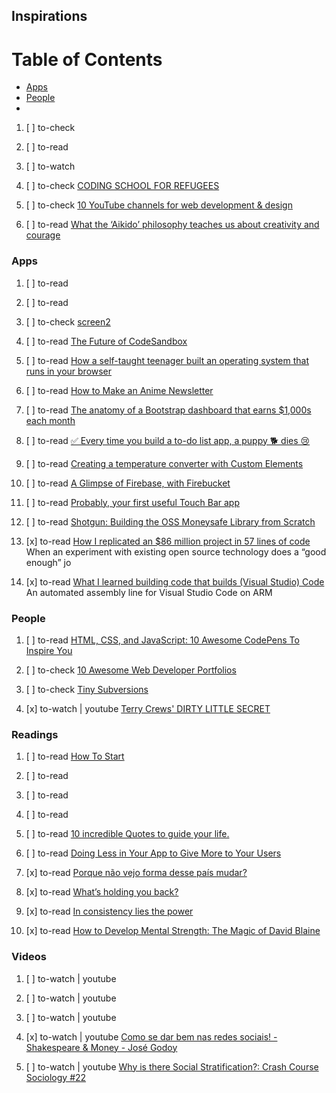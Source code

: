 ## Inspirations

# Table of Contents
<!-- MarkdownTOC depth=4 -->
  - [Apps](#apps)
  - [People](#people)
  - [](#)
<!-- /MarkdownTOC -->

  1. [ ] to-check []()
  1. [ ] to-read []()
  1. [ ] to-watch []()

  1. [ ] to-check [CODING SCHOOL FOR REFUGEES](https://codeyourfuture.co/)

  1. [ ] to-check [10 YouTube channels for web development & design](https://codeburst.io/10-youtube-channels-for-web-development-design-ede9eaf85312)

  1. [ ] to-read [What the ‘Aikido’ philosophy teaches us about creativity and courage](https://medium.com/personal-growth/how-to-build-your-courage-and-creativity-with-the-aikido-philosophy-d41b451b0e43)

### Apps

  1. [ ] to-read []()
  1. [ ] to-read []()

  1. [ ] to-check [screen2](http://screen2.io/)

  1. [ ] to-read [The Future of CodeSandbox](https://hackernoon.com/the-future-of-codesandbox-d1ccc5aebf59)
  1. [ ] to-read [How a self-taught teenager built an operating system that runs in your browser](https://medium.freecodecamp.org/how-a-self-taught-teenager-built-an-operating-system-that-runs-in-your-browser-47da735ac919)

  1. [ ] to-read [How to Make an Anime Newsletter](https://dev.to/maxwell_dev/how-to-make-an-anime-newsletter)

  1. [ ] to-read [The anatomy of a Bootstrap dashboard that earns $1,000s each month](https://medium.freecodecamp.org/the-anatomy-of-a-bootstrap-dashboard-that-earns-1-000s-each-month-ed3404010d25)

  1. [ ] to-read [✅ Every time you build a to-do list app, a puppy 🐕 dies 😢](https://medium.freecodecamp.org/every-time-you-build-a-to-do-list-app-a-puppy-dies-505b54637a5d)
  1. [ ] to-read [Creating a temperature converter with Custom Elements](https://medium.com/dev-channel/creating-a-temperature-converter-with-custom-elements-364de7db9078)

  1. [ ] to-read [A Glimpse of Firebase, with Firebucket](https://android.jlelse.eu/f1r3b4s3-13cf28def122)
  1. [ ] to-read [Probably, your first useful Touch Bar app](https://medium.com/pixelpoint/your-first-touch-bar-app-aea4f6111122)
  1. [ ] to-read [Shotgun: Building the OSS Moneysafe Library from Scratch](https://medium.com/javascript-scene/shotgun-building-the-oss-moneysafe-library-from-scratch-c9117ffe5f9b)

  1. [x] to-read [How I replicated an $86 million project in 57 lines of code](https://medium.com/@taitems/how-i-replicated-an-86-million-project-in-57-lines-of-code-277031330ee9) When an experiment with existing open source technology does a “good enough” jo
  1. [x] to-read [What I learned building code that builds (Visual Studio) Code](https://headmelted.com/what-i-learned-building-code-that-builds-visual-studio-code-b520b1d83d0f) An automated assembly line for Visual Studio Code on ARM

### People

  1. [ ] to-read [HTML, CSS, and JavaScript: 10 Awesome CodePens To Inspire You](https://codeburst.io/html-css-and-javascript-10-awesome-codepens-to-inspire-you-420bbde87be1)

  1. [ ] to-check [10 Awesome Web Developer Portfolios](https://codeburst.io/10-awesome-web-developer-portfolios-d266b32e6154)

  1. [ ] to-check [Tiny Subversions](http://tinysubversions.com/projects/)
  1. [x] to-watch | youtube [Terry Crews' DIRTY LITTLE SECRET](https://www.youtube.com/playlist?list=PLtNtkzey8LLSyyumAN0L6DnVZvnrmuURu)

### Readings

  1. [ ] to-read [How To Start](https://medium.com/@garyvee/how-to-start-cbde0a1de463)
  1. [ ] to-read []()
  1. [ ] to-read []()
  1. [ ] to-read []()
  1. [ ] to-read [10 incredible Quotes to guide your life.](https://medium.com/hi-my-name-is-jon/10-incredible-quotes-to-guide-your-life-617b5bb72d76)
  1. [ ] to-read [Doing Less in Your App to Give More to Your Users](https://medium.com/chingu/doing-less-in-your-app-to-give-more-to-your-users-e8b46416fa7e)

  1. [x] to-read [Porque não vejo forma desse país mudar?](https://medium.com/@jessica.si.info/porque-n%C3%A3o-vejo-forma-desse-pa%C3%ADs-mudar-4f1639d0ef4f)
  1. [x] to-read [What’s holding you back?](https://medium.com/@schlimmson/whats-holding-you-back-30eec582876e)
  1. [x] to-read [In consistency lies the power](https://dev.to/oyincode/in-consistency-lies-the-power)
  1. [x] to-read [How to Develop Mental Strength: The Magic of David Blaine](https://medium.com/personal-growth/how-to-develop-mental-strength-the-magic-of-david-blaine-6cbb3e5f5c02)

### Videos

  1. [ ] to-watch | youtube []()
  1. [ ] to-watch | youtube []()
  1. [ ] to-watch | youtube []()

  1. [x] to-watch | youtube [Como se dar bem nas redes sociais! - Shakespeare & Money - José Godoy](https://www.youtube.com/watch?v=HQ7t5D-p8e4)
  1. [ ] to-watch | youtube [Why is there Social Stratification?: Crash Course Sociology #22](https://www.youtube.com/watch?v=RtxtI5IGrfw)
